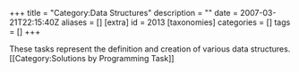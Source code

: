 +++
title = "Category:Data Structures"
description = ""
date = 2007-03-21T22:15:40Z
aliases = []
[extra]
id = 2013
[taxonomies]
categories = []
tags = []
+++

These tasks represent the definition and creation of various data structures.
[[Category:Solutions by Programming Task]]
